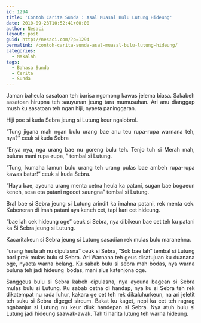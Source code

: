 ```yaml
---
id: 1294
title: 'Contoh Carita Sunda : Asal Muasal Bulu Lutung Hideung'
date: 2010-09-23T10:52:41+00:00
author: Nesaci
layout: post
guid: http://nesaci.com/?p=1294
permalink: /contoh-carita-sunda-asal-muasal-bulu-lutung-hideung/
categories:
  - Makalah
tags:
  - Bahasa Sunda
  - Cerita
  - Sunda
---
```

<p style="text-align: justify;">
  Jaman baheula sasatoan teh barisa ngomong kawas jelema biasa. Sakabeh sasatoan hirupna teh sauyunan jeung tara mumusuhan. Ari anu dianggap mush ku sasatoan teh ngan hiji, nyaeta paninggaran.
</p>

<p style="text-align: justify;">
  Hiji poe si kuda Sebra jeung si Lutung keur ngalobrol.
</p>

<p style="text-align: justify;">
  “Tung jigana mah ngan bulu urang bae anu teu rupa-rupa warnana teh, nya?” ceuk si kuda Sebra
</p>

<p style="text-align: justify;">
  “Enya nya, nga urang bae nu goreng bulu teh. Tenjo tuh si Merah mah, buluna mani rupa-rupa, “ tembal si Lutung.
</p>

<p style="text-align: justify;">
  “Tung, kumaha lamun bulu urang teh urang pulas bae ambeh rupa-rupa kawas batur!” ceuk si kuda Sebra.
</p>

<p style="text-align: justify;">
  “Hayu bae, ayeuna urang menta cetna heula ka patani, sugan bae bogaeun keneh, sesa eta patani ngecet saungna” tembal si Lutung.
</p>

<p style="text-align: justify;">
  Bral bae si Sebra jeung si Lutung arindit ka imahna patani, rek menta cek. Kabeneran di imah patani aya keneh cet, tapi kari cet hideung.
</p>

<p style="text-align: justify;">
  “bae lah cek hideung oge” ceuk si Sebra, nya dibikeun bae cet teh ku patani ka Si Sebra jeung si Lutung.
</p>

<p style="text-align: justify;">
  Kacaritakeun si Sebra jeung si Lutung sasadian rek mulas bulu maranehna.
</p>

<p style="text-align: justify;">
  “urang heula ah nu dipulasna” ceuk si Sebra, “Sok bae lah” tembal si Lutung bari prak mulas bulu si Sebra. Ari Warnana teh geus disatujuan ku duanana oge, nyaeta warna belang. Ku sabab bulu si sebra mah bodas, nya warna buluna teh jadi hideung  bodas, mani alus katenjona oge.
</p>

<p style="text-align: justify;">
  Sanggeus bulu si Sebra kabeh dipulasna, nya ayeuna bagean si Sebra mulas bulu si Lutung. Ku sabab cetna di handap, nya ku si Sebra teh rek dikatempat nu rada luhur, kakara ge cet teh rek dikaluhurkeun, na ari jeletit teh suku si Sebra digegel sireum. Bakat ku kaget, nepi ka cet teh ragrag ngabanjur si Lutung nu keur diuk handepan si Sebra. Nya atuh bulu si Lutung jadi hideung saawak-awak. Tah ti harita lutung teh warna hideung.
</p>